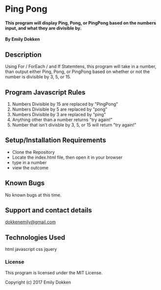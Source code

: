 # Ping Pong

#### This program will display Ping, Pong, or PingPong based on the numbers input, and what they are divisible by.

#### By Emily Dokken

## Description

Using For / ForEach / and If Statemtens, this program will take in a number, than output either Ping, Pong, or PingPong based on whether or not the number is divisible by 3, 5, or 15.

## Program Javascript Rules

1. Numbers Divisible by 15 are replaced by "PingPong"
2. Numbers Divisible by 5 are replaced by "pong"
3. Numbers Divisible by 3 are replaced by "ping"
4. Anything other than a number returns "try again!"
5. Number that isn't divisble by 3, 5, or 15 will return "try again!"

## Setup/Installation Requirements

* Clone the Repository
* Locate the index.html file, then open it in your browser
* type in a number
* view the outcome

## Known Bugs

No known bugs at this time.

## Support and contact details

dokkenemily@gmail.com

## Technologies Used

html
javascript
css
jquery

### License

This program is licensed under the MIT License.

Copyright (c) 2017 Emily Dokken
